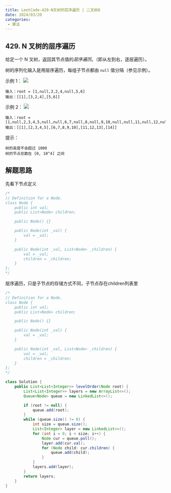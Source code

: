```yaml
---
title: LeetCode-429-N叉树的层序遍历 | 二叉树8
date: 2024/03/20
categories:
 - 算法
---
```

## 429. N 叉树的层序遍历
给定一个 N 叉树，返回其节点值的*层序遍历*。（即从左到右，逐层遍历）。

树的序列化输入是用层序遍历，每组子节点都由 `null` 值分隔（参见示例）。
 

示例 1：
![](/image/2024032004.png)
```
输入：root = [1,null,3,2,4,null,5,6]
输出：[[1],[3,2,4],[5,6]]
```
示例 2：
![](/image/2024032005.png)
```
输入：root = [1,null,2,3,4,5,null,null,6,7,null,8,null,9,10,null,null,11,null,12,null,13,null,null,14]
输出：[[1],[2,3,4,5],[6,7,8,9,10],[11,12,13],[14]]
```

提示：
```
树的高度不会超过 1000
树的节点总数在 [0, 10^4] 之间
```

## 解题思路
先看下节点定义
```java
/*
// Definition for a Node.
class Node {
    public int val;
    public List<Node> children;

    public Node() {}

    public Node(int _val) {
        val = _val;
    }

    public Node(int _val, List<Node> _children) {
        val = _val;
        children = _children;
    }
};
*/
```

层序遍历，只是子节点的存储方式不同，子节点存在children列表里
```java
/*
// Definition for a Node.
class Node {
    public int val;
    public List<Node> children;

    public Node() {}

    public Node(int _val) {
        val = _val;
    }

    public Node(int _val, List<Node> _children) {
        val = _val;
        children = _children;
    }
};
*/

class Solution {
    public List<List<Integer>> levelOrder(Node root) {
        List<List<Integer>> layers = new ArrayList<>();
        Queue<Node> queue = new LinkedList<>();

        if (root != null) {
            queue.add(root);
        }
        while (queue.size() != 0) {
            int size = queue.size();
            List<Integer> layer = new LinkedList<>();
            for (int i = 0; i < size; i++) {
                Node cur = queue.poll();
                layer.add(cur.val);
                for (Node child: cur.children) {
                    queue.add(child);
                }
            }
            layers.add(layer);
        }
        return layers;
    }
}
```